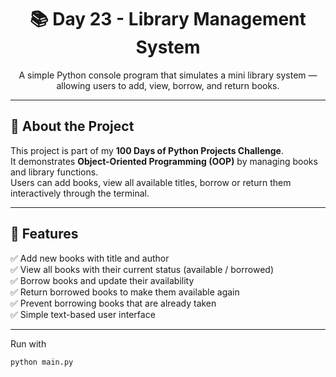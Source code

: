 <h1 align="center">📚 Day 23 - Library Management System</h1>

<p align="center">
  A simple Python console program that simulates a mini library system — allowing users to add, view, borrow, and return books.
</p>

---

## 📖 About the Project
This project is part of my **100 Days of Python Projects Challenge**.  
It demonstrates **Object-Oriented Programming (OOP)** by managing books and library functions.  
Users can add books, view all available titles, borrow or return them interactively through the terminal.

---

## 🚀 Features
✅ Add new books with title and author  
✅ View all books with their current status (available / borrowed)  
✅ Borrow books and update their availability  
✅ Return borrowed books to make them available again  
✅ Prevent borrowing books that are already taken  
✅ Simple text-based user interface  

---

Run with
   ```bash
   python main.py

